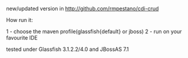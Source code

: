 new/updated version in http://github.com/rmpestano/cdi-crud 

How run it:

1 - choose the maven profile(glassfish{default} or jboss)
2 - run on your favourite IDE



tested under Glassfish 3.1.2.2/4.0 and JBossAS 7.1
